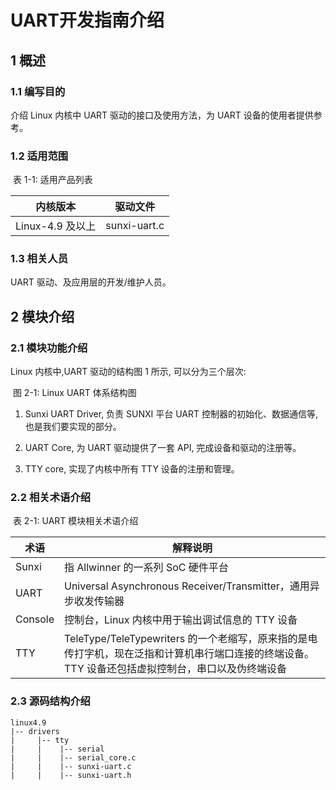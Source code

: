 # UART开发指南介绍
## 1 概述

### 1.1 编写目的

介绍 Linux 内核中 UART 驱动的接口及使用方法，为 UART 设备的使用者提供参考。



### 1.2 适用范围

​														  			表 1-1: 适用产品列表

| 内核版本         | 驱动文件     |
| ---------------- | ------------ |
| Linux-4.9 及以上 | sunxi-uart.c |



### 1.3 相关人员

UART 驱动、及应用层的开发/维护人员。





## 2 模块介绍

### 2.1 模块功能介绍

Linux 内核中,UART 驱动的结构图 1 所示, 可以分为三个层次: 





​																图 2-1: Linux UART 体系结构图

1. Sunxi UART Driver, 负责 SUNXI 平台 UART 控制器的初始化、数据通信等, 也是我们要实现的部分。

2. UART Core, 为 UART 驱动提供了一套 API, 完成设备和驱动的注册等。

3. TTY core, 实现了内核中所有 TTY 设备的注册和管理。



### 2.2 相关术语介绍

​															表 2-1: UART 模块相关术语介绍

| 术语    | 解释说明                                                     |
| ------- | ------------------------------------------------------------ |
| Sunxi   | 指 Allwinner 的一系列 SoC 硬件平台                           |
| UART    | Universal Asynchronous Receiver/Transmitter，通用异步收发传输器 |
| Console | 控制台，Linux 内核中用于输出调试信息的 TTY 设备              |
| TTY     | TeleType/TeleTypewriters 的一个老缩写，原来指的是电传打字机，现在泛指和计算机串行端口连接的终端设备。TTY 设备还包括虚拟控制台，串口以及伪终端设备 |





### 2.3 源码结构介绍

```
linux4.9
|-- drivers
|     |-- tty
|     |    |-- serial
|     |    |-- serial_core.c
|     |    |-- sunxi-uart.c
|     |    |-- sunxi-uart.h
```
